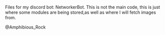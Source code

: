 Files for my discord bot: NetworkerBot.
This is not the main code, this is just where some modules are being stored,as well as where I will fetch images from.

@Amphibious_Rock
